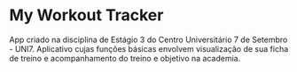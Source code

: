 # My Workout Tracker
App criado na disciplina de Estágio 3 do Centro Universitário 7 de Setembro - UNI7.
Aplicativo cujas funções básicas envolvem visualização de sua ficha de treino e acompanhamento do treino e objetivo na academia.
